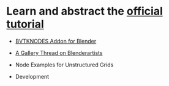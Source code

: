 # Learn and abstract the [official tutorial](https://bvtknodes.readthedocs.io/en/latest/)

- [BVTKNODES Addon for Blender](./addon.md)

- [A Gallery Thread on Blenderartists](./galleryThread.md)

- Node Examples for Unstructured Grids

- Development
